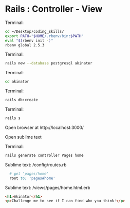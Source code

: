# Rails : Controller - View

Terminal:
```bash
cd ~/Desktop/coding_skills/
export PATH="$HOME/.rbenv/bin:$PATH"
eval "$(rbenv init -)"
rbenv global 2.5.3
```

Terminal:
```bash
rails new --database postgresql akinator
```

Terminal:
```bash
cd akinator
```

Terminal:
```bash
rails db:create
```

Terminal:
```bash
rails s
```

Open browser at http://localhost:3000/

Open sublime text

Terminal:
```bash
rails generate controller Pages home
```

Sublime text: /config/routes.rb
```ruby
  # get 'pages/home'
  root to: 'pages#home'
```

Sublime text: /views/pages/home.html.erb
```html
<h1>Akinator</h1>
<p>Challenge me to see if I can find who you think!</p>
```
